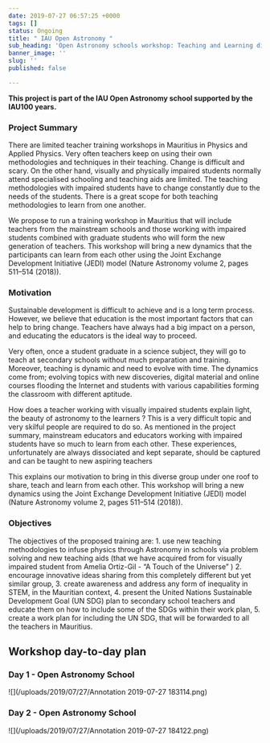 ```yaml
---
date: 2019-07-27 06:57:25 +0000
tags: []
status: Ongoing
title: " IAU Open Astronomy "
sub_heading: 'Open Astronomy schools workshop: Teaching and Learning differently.'
banner_image: ''
slug: ''
published: false

---
```

**This project is part of the IAU Open Astronomy school supported by the IAU100 years.**

### Project Summary

There are limited teacher training workshops in Mauritius in Physics and Applied Physics. Very often teachers keep on using their own methodologies and techniques in their teaching. Change is difficult and scary. On the other hand, visually and physically impaired students normally attend specialised schooling and teaching aids are limited. The teaching methodologies with impaired students have to change constantly due to the needs of the students. There is a great scope for both teaching methodologies to learn from one another.

We propose to run a training workshop in Mauritius that will include teachers from the mainstream schools and those working with impaired students combined with graduate students who will form the new generation of teachers. This workshop will bring a new dynamics that the participants can learn from each other using the Joint Exchange Development Initiative (JEDI) model (Nature Astronomy volume 2, pages 511–514 (2018)).

### Motivation

Sustainable development is difficult to achieve and is a long term process. However, we believe that education is the most important factors that can help to bring change. Teachers have always had a big impact on a person, and educating the educators is the ideal way to proceed.

Very often, once a student graduate in a science subject, they will go to teach at secondary schools without much preparation and training. Moreover, teaching is dynamic and need to evolve with time. The dynamics come from; evolving topics with new discoveries, digital material and online courses flooding the Internet and students with various capabilities forming the classroom with different aptitude.

How does a teacher working with visually impaired students explain light, the beauty of astronomy to the learners ? This is a very difficult topic and very skilful people are required to do so. As mentioned in the project summary, mainstream educators and educators working with impaired students have so much to learn from each other. These experiences, unfortunately are always dissociated and kept separate, should be captured and can be taught to new aspiring teachers

This explains our motivation to bring in this diverse group under one roof to share, teach and learn from each other. This workshop will bring a new dynamics using the Joint Exchange Development Initiative (JEDI) model (Nature Astronomy volume 2, pages 511–514 (2018)).

### Objectives

The objectives of the proposed training are: 1. use new teaching methodologies to infuse physics through Astronomy in schools via problem solving and new teaching aids (that we have acquired from for visually impaired student from Amelia Ortiz-Gil - “A Touch of the Universe” ) 2. encourage innovative ideas sharing from this completely different but yet similar group, 3. create awareness and address any form of inequality in STEM, in the Mauritian context, 4. present the United Nations Sustainable Development Goal (UN SDG) plan to secondary school teachers and educate them on how to include some of the SDGs within their work plan, 5. create a work plan for including the UN SDG, that will be forwarded to all the teachers in Mauritius.

## Workshop day-to-day plan

### Day 1 - Open Astronomy School

![](/uploads/2019/07/27/Annotation 2019-07-27 183114.png)

### Day 2 - Open Astronomy School

![](/uploads/2019/07/27/Annotation 2019-07-27 184122.png)